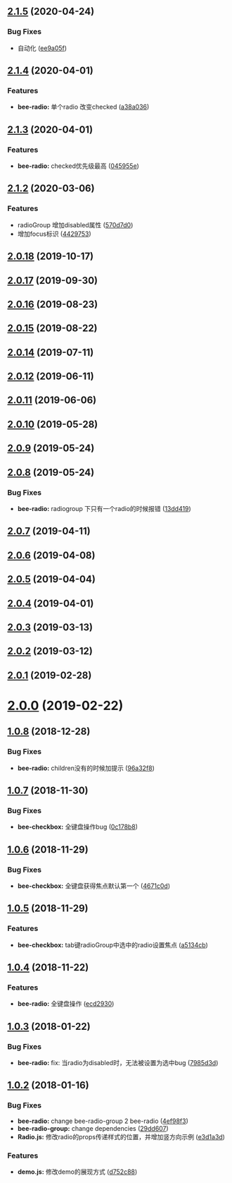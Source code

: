 ## [2.1.5](https://github.com/tinper-bee/bee-radio/compare/v2.1.4...v2.1.5) (2020-04-24)


### Bug Fixes

* 自动化 ([ee9a05f](https://github.com/tinper-bee/bee-radio/commit/ee9a05f5959cd2dc4c8f096cb978a2f093034569))



<a name="2.1.4"></a>
## [2.1.4](https://github.com/tinper-bee/bee-radio/compare/v2.1.3...v2.1.4) (2020-04-01)


### Features

* **bee-radio:** 单个radio 改变checked ([a38a036](https://github.com/tinper-bee/bee-radio/commit/a38a036))



<a name="2.1.3"></a>
## [2.1.3](https://github.com/tinper-bee/bee-radio/compare/v2.1.2...v2.1.3) (2020-04-01)


### Features

* **bee-radio:** checked优先级最高 ([045955e](https://github.com/tinper-bee/bee-radio/commit/045955e))



<a name="2.1.2"></a>
## [2.1.2](https://github.com/tinper-bee/bee-radio/compare/v2.0.18...v2.1.2) (2020-03-06)


### Features

* radioGroup 增加disabled属性 ([570d7d0](https://github.com/tinper-bee/bee-radio/commit/570d7d0))
* 增加focus标识 ([4429753](https://github.com/tinper-bee/bee-radio/commit/4429753))



<a name="2.0.18"></a>
## [2.0.18](https://github.com/tinper-bee/bee-radio/compare/v2.0.17...v2.0.18) (2019-10-17)



<a name="2.0.17"></a>
## [2.0.17](https://github.com/tinper-bee/bee-radio/compare/v2.0.16...v2.0.17) (2019-09-30)



<a name="2.0.16"></a>
## [2.0.16](https://github.com/tinper-bee/bee-radio/compare/v2.0.15...v2.0.16) (2019-08-23)



<a name="2.0.15"></a>
## [2.0.15](https://github.com/tinper-bee/bee-radio/compare/v2.0.14...v2.0.15) (2019-08-22)



<a name="2.0.14"></a>
## [2.0.14](https://github.com/tinper-bee/bee-radio/compare/v2.0.12...v2.0.14) (2019-07-11)



<a name="2.0.12"></a>
## [2.0.12](https://github.com/tinper-bee/bee-radio/compare/v2.0.11...v2.0.12) (2019-06-11)



<a name="2.0.11"></a>
## [2.0.11](https://github.com/tinper-bee/bee-radio/compare/v2.0.10...v2.0.11) (2019-06-06)



<a name="2.0.10"></a>
## [2.0.10](https://github.com/tinper-bee/bee-radio/compare/v2.0.9...v2.0.10) (2019-05-28)



<a name="2.0.9"></a>
## [2.0.9](https://github.com/tinper-bee/bee-radio/compare/v2.0.8...v2.0.9) (2019-05-24)



<a name="2.0.8"></a>
## [2.0.8](https://github.com/tinper-bee/bee-radio/compare/v2.0.7...v2.0.8) (2019-05-24)


### Bug Fixes

* **bee-radio:** radiogroup 下只有一个radio的时候报错 ([13dd419](https://github.com/tinper-bee/bee-radio/commit/13dd419))



<a name="2.0.7"></a>
## [2.0.7](https://github.com/tinper-bee/bee-radio/compare/v2.0.6...v2.0.7) (2019-04-11)



<a name="2.0.6"></a>
## [2.0.6](https://github.com/tinper-bee/bee-radio/compare/v2.0.5...v2.0.6) (2019-04-08)



<a name="2.0.5"></a>
## [2.0.5](https://github.com/tinper-bee/bee-radio/compare/v2.0.4...v2.0.5) (2019-04-04)



<a name="2.0.4"></a>
## [2.0.4](https://github.com/tinper-bee/bee-radio/compare/v2.0.3...v2.0.4) (2019-04-01)



<a name="2.0.3"></a>
## [2.0.3](https://github.com/tinper-bee/bee-radio/compare/v2.0.2...v2.0.3) (2019-03-13)



<a name="2.0.2"></a>
## [2.0.2](https://github.com/tinper-bee/bee-radio/compare/v2.0.1...v2.0.2) (2019-03-12)



<a name="2.0.1"></a>
## [2.0.1](https://github.com/tinper-bee/bee-radio/compare/v2.0.0...v2.0.1) (2019-02-28)



<a name="2.0.0"></a>
# [2.0.0](https://github.com/tinper-bee/bee-radio/compare/v1.0.8...v2.0.0) (2019-02-22)



<a name="1.0.8"></a>
## [1.0.8](https://github.com/tinper-bee/bee-radio/compare/v1.0.7...v1.0.8) (2018-12-28)


### Bug Fixes

* **bee-radio:** children没有的时候加提示 ([96a32f8](https://github.com/tinper-bee/bee-radio/commit/96a32f8))



<a name="1.0.7"></a>
## [1.0.7](https://github.com/tinper-bee/bee-radio/compare/v1.0.6...v1.0.7) (2018-11-30)


### Bug Fixes

* **bee-checkbox:** 全键盘操作bug ([0c178b8](https://github.com/tinper-bee/bee-radio/commit/0c178b8))



<a name="1.0.6"></a>
## [1.0.6](https://github.com/tinper-bee/bee-radio/compare/v1.0.5...v1.0.6) (2018-11-29)


### Bug Fixes

* **bee-checkbox:** 全键盘获得焦点默认第一个 ([4671c0d](https://github.com/tinper-bee/bee-radio/commit/4671c0d))



<a name="1.0.5"></a>
## [1.0.5](https://github.com/tinper-bee/bee-radio/compare/v1.0.4...v1.0.5) (2018-11-29)


### Features

* **bee-checkbox:** tab键radioGroup中选中的radio设置焦点 ([a5134cb](https://github.com/tinper-bee/bee-radio/commit/a5134cb))



<a name="1.0.4"></a>
## [1.0.4](https://github.com/tinper-bee/bee-radio/compare/v1.0.3...v1.0.4) (2018-11-22)


### Features

* **bee-radio:** 全键盘操作 ([ecd2930](https://github.com/tinper-bee/bee-radio/commit/ecd2930))



<a name="1.0.3"></a>
## [1.0.3](https://github.com/tinper-bee/bee-radio/compare/v1.0.2...v1.0.3) (2018-01-22)


### Bug Fixes

* **bee-radio:** fix: 当radio为disabled时，无法被设置为选中bug ([7985d3d](https://github.com/tinper-bee/bee-radio/commit/7985d3d))



<a name="1.0.2"></a>
## [1.0.2](https://github.com/tinper-bee/bee-radio/compare/29dd607...v1.0.2) (2018-01-16)


### Bug Fixes

* **bee-radio:** change bee-radio-group 2 bee-radio ([4ef98f3](https://github.com/tinper-bee/bee-radio/commit/4ef98f3))
* **bee-radio-group:** change dependencies ([29dd607](https://github.com/tinper-bee/bee-radio/commit/29dd607))
* **Radio.js:** 修改radio的props传递样式的位置，并增加竖方向示例 ([e3d1a3d](https://github.com/tinper-bee/bee-radio/commit/e3d1a3d))


### Features

* **demo.js:** 修改demo的展现方式 ([d752c88](https://github.com/tinper-bee/bee-radio/commit/d752c88))



